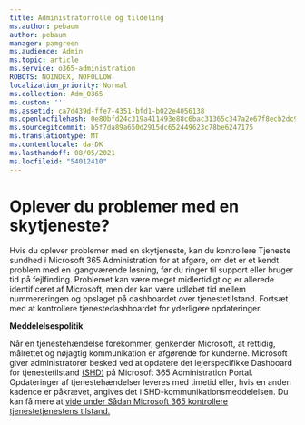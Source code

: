 ```yaml
---
title: Administratorrolle og tildeling
ms.author: pebaum
author: pebaum
manager: pamgreen
ms.audience: Admin
ms.topic: article
ms.service: o365-administration
ROBOTS: NOINDEX, NOFOLLOW
localization_priority: Normal
ms.collection: Adm_O365
ms.custom: ''
ms.assetid: ca7d439d-ffe7-4351-bfd1-b022e4056138
ms.openlocfilehash: 0e80bfd24c319a411493e88c6bac31365c347a2e67f8ecb2dc9ba52fb24fc5d3
ms.sourcegitcommit: b5f7da89a650d2915dc652449623c78be6247175
ms.translationtype: MT
ms.contentlocale: da-DK
ms.lasthandoff: 08/05/2021
ms.locfileid: "54012410"
---
```

# <a name="experiencing-problems-with-a-cloud-service"></a>Oplever du problemer med en skytjeneste?

Hvis du oplever problemer med en skytjeneste, [](https://admin.microsoft.com/AdminPortal/Home#/servicehealth) kan du kontrollere Tjeneste sundhed i Microsoft 365 Administration for at afgøre, om det er et kendt problem med en igangværende løsning, før du ringer til support eller bruger tid på fejlfinding. Problemet kan være meget midlertidigt og er allerede identificeret af Microsoft, men der kan være udløbet tid mellem nummereringen og opslaget på dashboardet over tjenestetilstand. Fortsæt med at kontrollere tjenestedashboardet for yderligere opdateringer.

**Meddelelsespolitik**

Når en tjenestehændelse forekommer, genkender Microsoft, at rettidig, målrettet og nøjagtig kommunikation er afgørende for kunderne. Microsoft giver administratorer besked ved at opdatere det lejerspecifikke Dashboard for tjenestetilstand [(SHD)](https://admin.microsoft.com/AdminPortal/Home#/servicehealth) på Microsoft 365 Administration Portal. Opdateringer af tjenestehændelser leveres med timetid eller, hvis en anden kadence er påkrævet, angives det i SHD-kommunikationsmeddelelsen. Du kan få mere at [vide under Sådan Microsoft 365 kontrollere tjenestetjenestens tilstand.](https://docs.microsoft.com/office365/enterprise/view-service-health)

